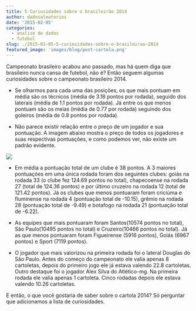 ```yaml
---
title: 5 Curiosidades sobre o brasileirão 2014
author: dadosaleatorios
date: '2015-02-05'
categories:
  - analise de dados
  - futebol
slug: ./2015-02-05-5-curiosidades-sobre-o-brasileirao-2014
featured_image: 'images/blog/post-cartola.png'
---
```


Campeonato brasileiro acabou ano passado, mas há quem diga que brasileiro nunca cansa de futebol, não é? Então seguem algumas curiosidades sobre o campeonato brasileiro 2014.

  * Se olharmos para cada uma das posições, os que mais pontuam em média são os técnicos (média de 3.18 pontos por rodada), seguido dos laterais (média de 1.1 pontos por rodada). Já entre os que menos pontuam são os meias (média de 0.77 por rodada) seguindo dos goleiros (média de 0.8 pontos por rodada).

  * Não parece existir relação entre o preço de um jogador e sua pontuação. A imagem abaixo mostra o preço de todos os jogadores e suas respectivas pontuações, e como podemos ver, não existe um padrão evidente.

![](https://dadosaleatorios.files.wordpress.com/2015/02/92906-preco_pontos.png)

  * Em média a pontuação total de um clube é 38 pontos. A 3 maiores pontuações em uma única rodada foram dos seguintes clubes: goiás na rodada 33 (o clube fez 124.69 pontos no total), chapecoense na rodada 27 (total de 124.36 pontos) e por último cruzeiro na rodada 12 (total de 121.42 pontos).  Já os clubes que menos pontuaram foram criciúma e fluminense na rodada 4 (pontuação total de -10.15), grêmio na rodada 28 (pontuação total de -9.49) e botafogo na rodada 21 (pontuação total de -6.22).

  * As equipes que mais pontuaram foram Santos(10574 pontos no total), São Paulo(10495 pontos no total) e Cruzeiro(10466 pontos no total). Já as que menos pontuaram foram Figueirense (5916 pontos), Goiás (6967 pontos) e Sport (7119 pontos).

  * O jogador que mais valorizou na primeira rodada foi o lateral Douglas do São Paulo. Antes do começo do campeonato ele valia apenas 8 cartoletas, depois do primeiro jogo ele já estava valendo 22.8 cartoletas. Outro destaque foi o jogador Alex Silva do Atlético-mg. Na primeira rodada ele valia apenas 1 cartoleta. Cinco rodadas depois ele estava valendo 10.26 cartoletas.

E então, o que você gostaria de saber sobre o cartola 2014? Só perguntar que adicionamos a lista de curiosidades.

